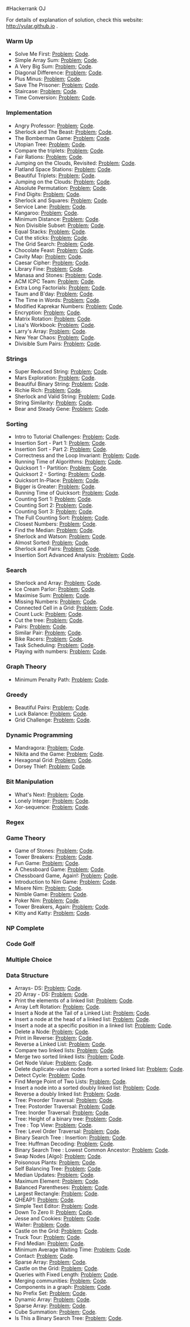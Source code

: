 #Hackerrank OJ

For details of explanation of solution, check this website: http://yular.github.io .

### Warm Up
* Solve Me First: [Problem](https://www.hackerrank.com/challenges/solve-me-first);   [Code](https://github.com/yular/CC--InterviewProblem/blob/master/Hackerrank_InterviewStreet/solve-me-first.cpp).
* Simple Array Sum: [Problem](https://www.hackerrank.com/challenges/simple-array-sum);   [Code](https://github.com/yular/CC--InterviewProblem/blob/master/Hackerrank_InterviewStreet/simple-array-sum.cpp).
* A Very Big Sum: [Problem](https://www.hackerrank.com/challenges/a-very-big-sum);   [Code](https://github.com/yular/CC--InterviewProblem/blob/master/Hackerrank_InterviewStreet/a-very-big-sum.cpp).
* Diagonal Difference: [Problem](https://www.hackerrank.com/challenges/diagonal-difference);   [Code](https://github.com/yular/CC--InterviewProblem/blob/master/Hackerrank_InterviewStreet/diagonal-difference.cpp).
* Plus Minus: [Problem](https://www.hackerrank.com/challenges/plus-minus);   [Code](https://github.com/yular/CC--InterviewProblem/blob/master/Hackerrank_InterviewStreet/plus-minus.cpp).
* Save The Prisoner: [Problem](https://www.hackerrank.com/challenges/save-the-prisoner);   [Code](https://github.com/yular/CC--InterviewProblem/blob/master/Hackerrank_InterviewStreet/save-the-prisoner.cpp).
* Staircase: [Problem](https://www.hackerrank.com/challenges/staircase);   [Code](https://github.com/yular/CC--InterviewProblem/blob/master/Hackerrank_InterviewStreet/staircase.cpp).
* Time Conversion: [Problem](https://www.hackerrank.com/challenges/time-conversion);   [Code](https://github.com/yular/CC--InterviewProblem/blob/master/Hackerrank_InterviewStreet/time-conversion.cpp).

### Implementation
* Angry Professor: [Problem](https://www.hackerrank.com/challenges/angry-professor);   [Code](https://github.com/yular/CC--InterviewProblem/blob/master/Hackerrank_InterviewStreet/angry-professor.cpp).
* Sherlock and The Beast: [Problem](https://www.hackerrank.com/challenges/sherlock-and-the-beast);   [Code](https://github.com/yular/CC--InterviewProblem/blob/master/Hackerrank_InterviewStreet/sherlock-and-the-beast.cpp).
* The Bomberman Game: [Problem](https://www.hackerrank.com/challenges/bomber-man);   [Code](https://github.com/yular/CC--InterviewProblem/blob/master/Hackerrank_InterviewStreet/bomber-man.cpp).
* Utopian Tree: [Problem](https://www.hackerrank.com/challenges/utopian-tree);   [Code](https://github.com/yular/CC--InterviewProblem/blob/master/Hackerrank_InterviewStreet/utopian-tree.cpp).
* Compare the triplets: [Problem](https://www.hackerrank.com/challenges/compare-the-triplets);    [Code](https://github.com/yular/CC--InterviewProblem/blob/master/Hackerrank_InterviewStreet/compare-the-triplets.cpp).
* Fair Rations: [Problem](https://www.hackerrank.com/challenges/fair-rations);    [Code](https://github.com/yular/CC--InterviewProblem/blob/master/Hackerrank_InterviewStreet/fair-rations.cpp).
* Jumping on the Clouds, Revisited: [Problem](https://www.hackerrank.com/challenges/jumping-on-the-clouds-revisited);    [Code](https://github.com/yular/CC--InterviewProblem/blob/master/Hackerrank_InterviewStreet/jumping-on-the-clouds-revisited.cpp).
* Flatland Space Stations: [Problem](https://www.hackerrank.com/challenges/flatland-space-stations);   [Code](https://github.com/yular/CC--InterviewProblem/blob/master/Hackerrank_InterviewStreet/flatland-space-stations.cpp).
* Beautiful Triplets: [Problem](https://www.hackerrank.com/challenges/beautiful-triplets);    [Code](https://github.com/yular/CC--InterviewProblem/blob/master/Hackerrank_InterviewStreet/beautiful-triplets.cpp).
* Jumping on the Clouds: [Problem](https://www.hackerrank.com/challenges/jumping-on-the-clouds);   [Code](https://github.com/yular/CC--InterviewProblem/blob/master/Hackerrank_InterviewStreet/jumping-on-the-clouds.cpp).
* Absolute Permutation: [Problem](https://www.hackerrank.com/challenges/absolute-permutation);    [Code](https://github.com/yular/CC--InterviewProblem/blob/master/Hackerrank_InterviewStreet/absolute-permutation.cpp).
* Find Digits: [Problem](https://www.hackerrank.com/challenges/find-digits);   [Code](https://github.com/yular/CC--InterviewProblem/blob/master/Hackerrank_InterviewStreet/find-digits.cpp).
* Sherlock and Squares: [Problem](https://www.hackerrank.com/challenges/sherlock-and-squares);   [Code](https://github.com/yular/CC--InterviewProblem/blob/master/Hackerrank_InterviewStreet/sherlock-and-squares.cpp).
* Service Lane: [Problem](https://www.hackerrank.com/challenges/service-lane);   [Code](https://github.com/yular/CC--InterviewProblem/blob/master/Hackerrank_InterviewStreet/service-lane.cpp).
* Kangaroo: [Problem](https://www.hackerrank.com/challenges/kangaroo);   [Code](https://github.com/yular/CC--InterviewProblem/blob/master/Hackerrank_InterviewStreet/kangaroo.cpp).
* Minimum Distance: [Problem](https://www.hackerrank.com/challenges/minimum-distances);   [Code](https://github.com/yular/CC--InterviewProblem/blob/master/Hackerrank_InterviewStreet/minimum-distances.cpp).
* Non Divisible Subset: [Problem](https://www.hackerrank.com/challenges/non-divisible-subset);   [Code](https://github.com/yular/CC--InterviewProblem/blob/master/Hackerrank_InterviewStreet/non-divisible-subset.cpp).
* Equal Stacks: [Problem](https://www.hackerrank.com/challenges/equal-stacks);   [Code](https://github.com/yular/CC--InterviewProblem/blob/master/Hackerrank_InterviewStreet/equal-stacks.cpp).
* Cut the sticks: [Problem](https://www.hackerrank.com/challenges/cut-the-sticks);    [Code](https://github.com/yular/CC--InterviewProblem/blob/master/Hackerrank_InterviewStreet/cut-the-sticks.cpp).
* The Grid Search: [Problem](https://www.hackerrank.com/challenges/the-grid-search);   [Code](https://github.com/yular/CC--InterviewProblem/blob/master/Hackerrank_InterviewStreet/the-grid-search.cpp).
* Chocolate Feast: [Problem](https://www.hackerrank.com/challenges/chocolate-feast);    [Code](https://github.com/yular/CC--InterviewProblem/blob/master/Hackerrank_InterviewStreet/chocolate-feast.cpp).
* Cavity Map: [Problem](https://www.hackerrank.com/challenges/cavity-map);   [Code](https://github.com/yular/CC--InterviewProblem/blob/master/Hackerrank_InterviewStreet/cavity-map.cpp).
* Caesar Cipher: [Problem](https://www.hackerrank.com/challenges/caesar-cipher-1);   [Code](https://github.com/yular/CC--InterviewProblem/blob/master/Hackerrank_InterviewStreet/caesar-cipher-1.cpp).
* Library Fine: [Problem](https://www.hackerrank.com/challenges/library-fine);   [Code](https://github.com/yular/CC--InterviewProblem/blob/master/Hackerrank_InterviewStreet/library-fine.cpp).
* Manasa and Stones: [Problem](https://www.hackerrank.com/challenges/manasa-and-stones);    [Code](https://github.com/yular/CC--InterviewProblem/blob/master/Hackerrank_InterviewStreet/manasa-and-stones.cpp).
* ACM ICPC Team: [Problem](https://www.hackerrank.com/challenges/acm-icpc-team);   [Code](https://github.com/yular/CC--InterviewProblem/blob/master/Hackerrank_InterviewStreet/acm-icpc-team.cpp).
* Extra Long Factorials: [Problem](https://www.hackerrank.com/challenges/extra-long-factorials);   [Code](https://github.com/yular/CC--InterviewProblem/blob/master/Hackerrank_InterviewStreet/extra-long-factorials.java).
* Taum and B'day: [Problem](https://www.hackerrank.com/challenges/taum-and-bday);   [Code](https://github.com/yular/CC--InterviewProblem/blob/master/Hackerrank_InterviewStreet/taum-and-bday.cpp).
* The Time in Words: [Problem](https://www.hackerrank.com/challenges/the-time-in-words);   [Code](https://github.com/yular/CC--InterviewProblem/blob/master/Hackerrank_InterviewStreet/the-time-in-words.cpp).
* Modified Kaprekar Numbers: [Problem](https://www.hackerrank.com/challenges/kaprekar-numbers);    [Code](https://github.com/yular/CC--InterviewProblem/blob/master/Hackerrank_InterviewStreet/kaprekar-numbers.cpp).
* Encryption: [Problem](https://www.hackerrank.com/challenges/encryption);   [Code](https://github.com/yular/CC--InterviewProblem/blob/master/Hackerrank_InterviewStreet/encryption.cpp).
* Matrix Rotation: [Problem](https://www.hackerrank.com/challenges/matrix-rotation-algo);   [Code](https://github.com/yular/CC--InterviewProblem/blob/master/Hackerrank_InterviewStreet/matrix-rotation-algo.cpp).
* Lisa's Workbook: [Problem](https://www.hackerrank.com/challenges/bear-and-workbook);   [Code](https://github.com/yular/CC--InterviewProblem/blob/master/Hackerrank_InterviewStreet/bear-and-workbook.cpp).
* Larry's Array: [Problem](https://www.hackerrank.com/challenges/larrys-array);   [Code](https://github.com/yular/CC--InterviewProblem/blob/master/Hackerrank_InterviewStreet/larrys-array.cpp).
* New Year Chaos: [Problem](https://www.hackerrank.com/challenges/new-year-chaos);   [Code](https://github.com/yular/CC--InterviewProblem/blob/master/Hackerrank_InterviewStreet/new-year-chaos.cpp).
* Divisible Sum Pairs: [Problem](https://www.hackerrank.com/challenges/divisible-sum-pairs);   [Code](https://github.com/yular/CC--InterviewProblem/blob/master/Hackerrank_InterviewStreet/divisible-sum-pairs.cpp).

### Strings
* Super Reduced String: [Problem](https://www.hackerrank.com/challenges/reduced-string);   [Code](https://github.com/yular/CC--InterviewProblem/blob/master/Hackerrank_InterviewStreet/reduced-string.cpp).
* Mars Exploration: [Problem](https://www.hackerrank.com/challenges/mars-exploration);    [Code](https://github.com/yular/CC--InterviewProblem/blob/master/Hackerrank_InterviewStreet/mars-exploration.cpp).
* Beautiful Binary String: [Problem](https://www.hackerrank.com/challenges/beautiful-binary-string);   [Code](https://github.com/yular/CC--InterviewProblem/blob/master/Hackerrank_InterviewStreet/beautiful-binary-string.cpp).
* Richie Rich: [Problem](https://www.hackerrank.com/challenges/richie-rich);    [Code](https://github.com/yular/CC--InterviewProblem/blob/master/Hackerrank_InterviewStreet/richie-rich.cpp).
* Sherlock and Valid String: [Problem](https://www.hackerrank.com/challenges/sherlock-and-valid-string);   [Code](https://github.com/yular/CC--InterviewProblem/blob/master/Hackerrank_InterviewStreet/sherlock-and-valid-string.cpp).
* String Similarity: [Problem](https://www.hackerrank.com/challenges/string-similarity);   [Code](https://github.com/yular/CC--InterviewProblem/blob/master/Hackerrank_InterviewStreet/string-similarity.cpp).
* Bear and Steady Gene: [Problem](https://www.hackerrank.com/challenges/bear-and-steady-gene);   [Code](https://github.com/yular/CC--InterviewProblem/blob/master/Hackerrank_InterviewStreet/bear-and-steady-gene.cpp).

### Sorting
* Intro to Tutorial Challenges: [Problem](https://www.hackerrank.com/challenges/tutorial-intro);   [Code](https://github.com/yular/CC--InterviewProblem/blob/master/Hackerrank_InterviewStreet/tutorial-intro.cpp).
* Insertion Sort - Part 1: [Problem](https://www.hackerrank.com/challenges/insertionsort1);   [Code](https://github.com/yular/CC--InterviewProblem/blob/master/Hackerrank_InterviewStreet/insertionsort1.cpp).
* Insertion Sort - Part 2: [Problem](https://www.hackerrank.com/challenges/insertionsort2);   [Code](https://github.com/yular/CC--InterviewProblem/blob/master/Hackerrank_InterviewStreet/insertionsort2.cpp).
* Correctness and the Loop Invariant: [Problem](https://www.hackerrank.com/challenges/correctness-invariant);   [Code](https://github.com/yular/CC--InterviewProblem/blob/master/Hackerrank_InterviewStreet/correctness-invariant.cpp).
* Running Time of Algorithms: [Problem](https://www.hackerrank.com/challenges/runningtime);    [Code](https://github.com/yular/CC--InterviewProblem/blob/master/Hackerrank_InterviewStreet/runningtime.cpp).
* Quicksort 1 - Partition: [Problem](https://www.hackerrank.com/challenges/quicksort1);    [Code](https://github.com/yular/CC--InterviewProblem/blob/master/Hackerrank_InterviewStreet/quicksort1.cpp).
* Quicksort 2 - Sorting: [Problem](https://www.hackerrank.com/challenges/quicksort2);   [Code](https://github.com/yular/CC--InterviewProblem/blob/master/Hackerrank_InterviewStreet/quicksort2.cpp).
* Quicksort In-Place: [Problem](https://www.hackerrank.com/challenges/quicksort3);   [Code](https://github.com/yular/CC--InterviewProblem/blob/master/Hackerrank_InterviewStreet/quicksort3.cpp).
* Bigger is Greater: [Problem](https://www.hackerrank.com/challenges/bigger-is-greater);   [Code](https://github.com/yular/CC--InterviewProblem/blob/master/Hackerrank_InterviewStreet/bigger-is-greater.cpp).
* Running Time of Quicksort: [Problem](https://www.hackerrank.com/challenges/quicksort4);   [Code](https://github.com/yular/CC--InterviewProblem/blob/master/Hackerrank_InterviewStreet/quicksort4.cpp).
* Counting Sort 1: [Problem](https://www.hackerrank.com/challenges/countingsort1);   [Code](https://github.com/yular/CC--InterviewProblem/blob/master/Hackerrank_InterviewStreet/countingsort1.cpp).
* Counting Sort 2: [Problem](https://www.hackerrank.com/challenges/countingsort2);   [Code](https://github.com/yular/CC--InterviewProblem/blob/master/Hackerrank_InterviewStreet/countingsort2.cpp).
* Counting Sort 3: [Problem](https://www.hackerrank.com/challenges/countingsort3);   [Code](https://github.com/yular/CC--InterviewProblem/blob/master/Hackerrank_InterviewStreet/countingsort3.cpp).
* The Full Counting Sort: [Problem](https://www.hackerrank.com/challenges/countingsort4);   [Code](https://github.com/yular/CC--InterviewProblem/blob/master/Hackerrank_InterviewStreet/countingsort4.cpp).
* Closest Numbers: [Problem](https://www.hackerrank.com/challenges/closest-numbers);   [Code](https://github.com/yular/CC--InterviewProblem/blob/master/Hackerrank_InterviewStreet/closest-numbers.cpp).
* Find the Median: [Problem](https://www.hackerrank.com/challenges/find-median);   [Code](https://github.com/yular/CC--InterviewProblem/blob/master/Hackerrank_InterviewStreet/find-median.cpp).
* Sherlock and Watson: [Problem](https://www.hackerrank.com/challenges/sherlock-and-watson);   [Code](https://github.com/yular/CC--InterviewProblem/blob/master/Hackerrank_InterviewStreet/sherlock-and-watson.cpp).
* Almost Sorted: [Problem](https://www.hackerrank.com/challenges/almost-sorted);   [Code](https://github.com/yular/CC--InterviewProblem/blob/master/Hackerrank_InterviewStreet/almost-sorted.cpp).
* Sherlock and Pairs: [Problem](https://www.hackerrank.com/challenges/sherlock-and-pairs);   [Code](https://github.com/yular/CC--InterviewProblem/blob/master/Hackerrank_InterviewStreet/sherlock-and-pairs.cpp).
* Insertion Sort Advanced Analysis: [Problem](https://www.hackerrank.com/challenges/insertion-sort);   [Code](https://github.com/yular/CC--InterviewProblem/blob/master/Hackerrank_InterviewStreet/insertion-sort.cpp).

### Search
* Sherlock and Array: [Problem](https://www.hackerrank.com/challenges/sherlock-and-array);    [Code](https://github.com/yular/CC--InterviewProblem/blob/master/Hackerrank_InterviewStreet/sherlock-and-array.cpp).
* Ice Cream Parlor: [Problem](https://www.hackerrank.com/challenges/icecream-parlor);   [Code](https://github.com/yular/CC--InterviewProblem/blob/master/Hackerrank_InterviewStreet/icecream-parlor.cpp).
* Maximise Sum: [Problem](https://www.hackerrank.com/challenges/maximise-sum);   [Code](https://github.com/yular/CC--InterviewProblem/blob/master/Hackerrank_InterviewStreet/maximise-sum.cpp).
* Missing Numbers: [Problem](https://www.hackerrank.com/challenges/missing-numbers);   [Code](https://github.com/yular/CC--InterviewProblem/blob/master/Hackerrank_InterviewStreet/missing-numbers.cpp).
* Connected Cell in a Grid: [Problem](https://www.hackerrank.com/challenges/connected-cell-in-a-grid);   [Code](https://github.com/yular/CC--InterviewProblem/blob/master/Hackerrank_InterviewStreet/connected-cell-in-a-grid.cpp).
* Count Luck: [Problem](https://www.hackerrank.com/challenges/count-luck);   [Code](https://github.com/yular/CC--InterviewProblem/blob/master/Hackerrank_InterviewStreet/count-luck.cpp).
* Cut the tree: [Problem](https://www.hackerrank.com/challenges/cut-the-tree);   [Code](https://github.com/yular/CC--InterviewProblem/blob/master/Hackerrank_InterviewStreet/cut-the-tree.cpp).
* Pairs: [Problem](https://www.hackerrank.com/challenges/pairs);   [Code](https://github.com/yular/CC--InterviewProblem/blob/master/Hackerrank_InterviewStreet/pairs.cpp).
* Similar Pair: [Problem](https://www.hackerrank.com/challenges/similarpair);   [Code](https://github.com/yular/CC--InterviewProblem/blob/master/Hackerrank_InterviewStreet/similarpair.cpp).
* Bike Racers: [Problem](https://www.hackerrank.com/challenges/bike-racers);   [Code](https://github.com/yular/CC--InterviewProblem/blob/master/Hackerrank_InterviewStreet/bike-racers.cpp).
* Task Scheduling: [Problem](https://www.hackerrank.com/challenges/task-scheduling);   [Code](https://github.com/yular/CC--InterviewProblem/blob/master/Hackerrank_InterviewStreet/task-scheduling.cpp).
* Playing with numbers: [Problem](https://www.hackerrank.com/challenges/playing-with-numbers);   [Code](https://github.com/yular/CC--InterviewProblem/blob/master/Hackerrank_InterviewStreet/playing_with_number.cpp).

### Graph Theory
* Minimum Penalty Path: [Problem](https://www.hackerrank.com/challenges/beautiful-path);   [Code](https://github.com/yular/CC--InterviewProblem/blob/master/Hackerrank_InterviewStreet/beautiful-path.cpp).

### Greedy
* Beautiful Pairs: [Problem](https://www.hackerrank.com/challenges/beautiful-pairs);   [Code](https://github.com/yular/CC--InterviewProblem/blob/master/Hackerrank_InterviewStreet/beautiful-pairs.cpp).
* Luck Balance: [Problem](https://www.hackerrank.com/challenges/luck-balance);    [Code](https://github.com/yular/CC--InterviewProblem/blob/master/Hackerrank_InterviewStreet/luck-balance.cpp).
* Grid Challenge: [Problem](https://www.hackerrank.com/challenges/grid-challenge);   [Code](https://github.com/yular/CC--InterviewProblem/blob/master/Hackerrank_InterviewStreet/grid-challenge.cpp).

### Dynamic Programming
* Mandragora: [Problem](https://www.hackerrank.com/challenges/mandragora);   [Code](https://github.com/yular/CC--InterviewProblem/blob/master/Hackerrank_InterviewStreet/mandragora.cpp).
* Nikita and the Game: [Problem](https://www.hackerrank.com/challenges/array-splitting);   [Code](https://github.com/yular/CC--InterviewProblem/blob/master/Hackerrank_InterviewStreet/array-splitting.cpp).
* Hexagonal Grid: [Problem](https://www.hackerrank.com/challenges/hexagonal-grid);   [Code](https://github.com/yular/CC--InterviewProblem/blob/master/Hackerrank_InterviewStreet/hexagonal-grid.cpp).
* Dorsey Thief: [Problem](https://www.hackerrank.com/challenges/dorsey-thief);   [Code](https://github.com/yular/CC--InterviewProblem/blob/master/Hackerrank_InterviewStreet/dorsey-thief.cpp).

### Bit Manipulation
* What's Next: [Problem](https://www.hackerrank.com/challenges/whats-next);   [Code](https://github.com/yular/CC--InterviewProblem/blob/master/Hackerrank_InterviewStreet/whats-next.cpp).
* Lonely Integer: [Problem](https://www.hackerrank.com/challenges/lonely-integer);   [Code](https://github.com/yular/CC--InterviewProblem/blob/master/Hackerrank_InterviewStreet/lonely-integer.cpp).
* Xor-sequence: [Problem](https://www.hackerrank.com/challenges/xor-se);    [Code](https://github.com/yular/CC--InterviewProblem/blob/master/Hackerrank_InterviewStreet/xor-se.cpp).

### Regex

### Game Theory
* Game of Stones: [Problem](https://www.hackerrank.com/challenges/game-of-stones-1);   [Code](https://github.com/yular/CC--InterviewProblem/blob/master/Hackerrank_InterviewStreet/game-of-stones-1.cpp).
* Tower Breakers: [Problem](https://www.hackerrank.com/challenges/tower-breakers-1);   [Code](https://github.com/yular/CC--InterviewProblem/blob/master/Hackerrank_InterviewStreet/tower-breakers-1.cpp).
* Fun Game: [Problem](https://www.hackerrank.com/challenges/fun-game-1);   [Code](https://github.com/yular/CC--InterviewProblem/blob/master/Hackerrank_InterviewStreet/fun-game-1.cpp).
* A Chessboard Game: [Problem](https://www.hackerrank.com/challenges/a-chessboard-game-1);   [Code](https://github.com/yular/CC--InterviewProblem/blob/master/Hackerrank_InterviewStreet/a-chessboard-game-1.cpp).
* Chessboard Game, Again!: [Problem](https://www.hackerrank.com/challenges/chessboard-game-again-1);   [Code](https://github.com/yular/CC--InterviewProblem/blob/master/Hackerrank_InterviewStreet/chessboard-game-again-1.cpp).
* Introduction to Nim Game: [Problem](https://www.hackerrank.com/challenges/nim-game-1);   [Code](https://github.com/yular/CC--InterviewProblem/blob/master/Hackerrank_InterviewStreet/nim-game-1.cpp).
* Misere Nim: [Problem](https://www.hackerrank.com/challenges/misere-nim-1);   [Code](https://github.com/yular/CC--InterviewProblem/blob/master/Hackerrank_InterviewStreet/misere-nim-1.cpp).
* Nimble Game: [Problem](https://www.hackerrank.com/challenges/nimble-game-1);   [Code](https://github.com/yular/CC--InterviewProblem/blob/master/Hackerrank_InterviewStreet/nimble-game-1.cpp).
* Poker Nim: [Problem](https://www.hackerrank.com/challenges/poker-nim-1);   [Code](https://github.com/yular/CC--InterviewProblem/blob/master/Hackerrank_InterviewStreet/poker-nim-1.cpp).
* Tower Breakers, Again: [Problem](https://www.hackerrank.com/challenges/tower-breakers-again-1);    [Code](https://github.com/yular/CC--InterviewProblem/blob/master/Hackerrank_InterviewStreet/tower-breakers-again-1.cpp).
* Kitty and Katty: [Problem](https://www.hackerrank.com/challenges/kitty-and-katty);   [Code](https://github.com/yular/CC--InterviewProblem/blob/master/Hackerrank_InterviewStreet/kitty-and-katty.cpp).

### NP Complete

### Code Golf

### Multiple Choice


### Data Structure
* Arrays- DS: [Problem](https://www.hackerrank.com/challenges/arrays-dsdfdf);  [Code](https://github.com/yular/CC--InterviewProblem/blob/master/Hackerrank_InterviewStreet/arrays_ds.cpp).
* 2D Array - DS: [Problem](https://www.hackerrank.com/challenges/2d-array);  [Code](https://github.com/yular/CC--InterviewProblem/blob/master/Hackerrank_InterviewStreet/2d-array.cpp).
* Print the elements of a linked list: [Problem](https://www.hackerrank.com/challenges/print-the-elements-of-a-linked-list);  [Code](https://github.com/yular/CC--InterviewProblem/blob/master/Hackerrank_InterviewStreet/print-the-elements-of-a-linked-list.cpp).
* Array Left Rotation: [Problem](https://www.hackerrank.com/challenges/array-rotation-2);   [Code](https://github.com/yular/CC--InterviewProblem/blob/master/Hackerrank_InterviewStreet/array-rotation-2.cpp).
* Insert a Node at the Tail of a Linked List: [Problem](https://www.hackerrank.com/challenges/insert-a-node-at-the-tail-of-a-linked-list);    [Code](https://github.com/yular/CC--InterviewProblem/blob/master/Hackerrank_InterviewStreet/insert-a-node-at-the-tail-of-a-linked-list.cpp).
* Insert a node at the head of a linked list: [Problem](https://www.hackerrank.com/challenges/insert-a-node-at-the-head-of-a-linked-list);    [Code](https://github.com/yular/CC--InterviewProblem/blob/master/Hackerrank_InterviewStreet/insert-a-node-at-the-head-of-a-linked-list.cpp).
* Insert a node at a specific position in a linked list: [Problem](https://www.hackerrank.com/challenges/insert-a-node-at-a-specific-position-in-a-linked-list);    [Code](https://github.com/yular/CC--InterviewProblem/blob/master/Hackerrank_InterviewStreet/insert-a-node-at-a-specific-position-in-a-linked-list.cpp).
* Delete a Node: [Problem](https://www.hackerrank.com/challenges/delete-a-node-from-a-linked-list);    [Code](https://github.com/yular/CC--InterviewProblem/blob/master/Hackerrank_InterviewStreet/delete-a-node-from-a-linked-list.cpp).
* Print in Reverse: [Problem](https://www.hackerrank.com/challenges/print-the-elements-of-a-linked-list-in-reverse);   [Code](https://github.com/yular/CC--InterviewProblem/blob/master/Hackerrank_InterviewStreet/print-the-elements-of-a-linked-list-in-reverse.cpp).
* Reverse a Linked List: [Problem](https://www.hackerrank.com/challenges/reverse-a-linked-list);   [Code](https://github.com/yular/CC--InterviewProblem/blob/master/Hackerrank_InterviewStreet/reverse-a-linked-list.cpp).
* Compare two linked lists: [Problem](https://www.hackerrank.com/challenges/compare-two-linked-lists);   [Code](https://github.com/yular/CC--InterviewProblem/blob/master/Hackerrank_InterviewStreet/compare-two-linked-lists.cpp).
* Merge two sorted linked lists: [Problem](https://www.hackerrank.com/challenges/merge-two-sorted-linked-lists);   [Code](https://github.com/yular/CC--InterviewProblem/blob/master/Hackerrank_InterviewStreet/merge-two-sorted-linked-lists.cpp).
* Get Node Value: [Problem](https://www.hackerrank.com/challenges/get-the-value-of-the-node-at-a-specific-position-from-the-tail);    [Code](https://github.com/yular/CC--InterviewProblem/blob/master/Hackerrank_InterviewStreet/get-the-value-of-the-node-at-a-specific-position-from-the-tail.cpp).
* Delete duplicate-value nodes from a sorted linked list: [Problem](https://www.hackerrank.com/challenges/delete-duplicate-value-nodes-from-a-sorted-linked-list);   [Code](https://github.com/yular/CC--InterviewProblem/blob/master/Hackerrank_InterviewStreet/delete-duplicate-value-nodes-from-a-sorted-linked-list.cpp).
* Detect Cycle: [Problem](https://www.hackerrank.com/challenges/detect-whether-a-linked-list-contains-a-cycle);   [Code](https://github.com/yular/CC--InterviewProblem/blob/master/Hackerrank_InterviewStreet/detect-whether-a-linked-list-contains-a-cycle.cpp).
* Find Merge Point of Two Lists: [Problem](https://www.hackerrank.com/challenges/find-the-merge-point-of-two-joined-linked-lists);   [Code](https://github.com/yular/CC--InterviewProblem/blob/master/Hackerrank_InterviewStreet/find-the-merge-point-of-two-joined-linked-lists.cpp).
* Insert a node into a sorted doubly linked list: [Problem](https://www.hackerrank.com/challenges/insert-a-node-into-a-sorted-doubly-linked-list);   [Code](https://github.com/yular/CC--InterviewProblem/blob/master/Hackerrank_InterviewStreet/insert-a-node-into-a-sorted-doubly-linked-list.cpp).
* Reverse a doubly linked list: [Problem](https://www.hackerrank.com/challenges/reverse-a-doubly-linked-list);   [Code](https://github.com/yular/CC--InterviewProblem/blob/master/Hackerrank_InterviewStreet/reverse-a-doubly-linked-list.cpp).
* Tree: Preorder Traversal: [Problem](https://www.hackerrank.com/challenges/tree-preorder-traversal);   [Code](https://github.com/yular/CC--InterviewProblem/blob/master/Hackerrank_InterviewStreet/tree-preorder-traversal.cpp).
* Tree: Postorder Traversal: [Problem](https://www.hackerrank.com/challenges/tree-postorder-traversal);   [Code](https://github.com/yular/CC--InterviewProblem/blob/master/Hackerrank_InterviewStreet/tree-postorder-traversal.cpp).
* Tree: Inorder Traversal: [Problem](https://www.hackerrank.com/challenges/tree-inorder-traversal);   [Code](https://github.com/yular/CC--InterviewProblem/blob/master/Hackerrank_InterviewStreet/tree-inorder-traversal.cpp).
* Tree: Height of a binary tree: [Problem](https://www.hackerrank.com/challenges/tree-height-of-a-binary-tree);   [Code](https://github.com/yular/CC--InterviewProblem/blob/master/Hackerrank_InterviewStreet/tree-height-of-a-binary-tree.cpp).
* Tree : Top View: [Problem](https://www.hackerrank.com/challenges/tree-top-view);   [Code](https://github.com/yular/CC--InterviewProblem/blob/master/Hackerrank_InterviewStreet/tree-top-view.cpp).
* Tree: Level Order Traversal: [Problem](https://www.hackerrank.com/challenges/tree-level-order-traversal);   [Code](https://github.com/yular/CC--InterviewProblem/blob/master/Hackerrank_InterviewStreet/tree-level-order-traversal.cpp).
* Binary Search Tree : Insertion: [Problem](https://www.hackerrank.com/challenges/binary-search-tree-insertion);   [Code](https://github.com/yular/CC--InterviewProblem/blob/master/Hackerrank_InterviewStreet/binary-search-tree-insertion.cpp).
* Tree: Huffman Decoding: [Problem](https://www.hackerrank.com/challenges/tree-huffman-decoding);   [Code](https://github.com/yular/CC--InterviewProblem/blob/master/Hackerrank_InterviewStreet/tree-huffman-decoding.cpp).
* Binary Search Tree : Lowest Common Ancestor: [Problem](https://www.hackerrank.com/challenges/binary-search-tree-lowest-common-ancestor);   [Code](https://github.com/yular/CC--InterviewProblem/blob/master/Hackerrank_InterviewStreet/binary-search-tree-lowest-common-ancestor.cpp).
* Swap Nodes [Algo]: [Problem](https://www.hackerrank.com/challenges/swap-nodes-algo);   [Code](https://github.com/yular/CC--InterviewProblem/blob/master/Hackerrank_InterviewStreet/swap-nodes-algo.cpp).
* Poisonous Plants: [Problem](https://www.hackerrank.com/challenges/poisonous-plants);    [Code](https://github.com/yular/CC--InterviewProblem/blob/master/Hackerrank_InterviewStreet/poisonous-plants.cpp).
* Self Balancing Tree: [Problem](https://www.hackerrank.com/challenges/self-balancing-tree);    [Code](https://github.com/yular/CC--InterviewProblem/blob/master/Hackerrank_InterviewStreet/self-balancing-tree.cpp).
* Median Updates: [Problem](https://www.hackerrank.com/challenges/median);   [Code](https://github.com/yular/CC--InterviewProblem/blob/master/Hackerrank_InterviewStreet/median.cpp).
* Maximum Element: [Problem](https://www.hackerrank.com/challenges/maximum-element);   [Code](https://github.com/yular/CC--InterviewProblem/blob/master/Hackerrank_InterviewStreet/maximum-element.cpp).
* Balanced Parentheses: [Problem](https://www.hackerrank.com/challenges/balanced-parentheses);   [Code](https://github.com/yular/CC--InterviewProblem/blob/master/Hackerrank_InterviewStreet/balanced-parentheses.cpp).
* Largest Rectangle: [Problem](https://www.hackerrank.com/challenges/largest-rectangle);   [Code](https://github.com/yular/CC--InterviewProblem/blob/master/Hackerrank_InterviewStreet/largest-rectangle.cpp).
* QHEAP1: [Problem](https://www.hackerrank.com/challenges/qheap1);    [Code](https://github.com/yular/CC--InterviewProblem/blob/master/Hackerrank_InterviewStreet/qheap1.cpp).
* Simple Text Editor: [Problem](https://www.hackerrank.com/challenges/simple-text-editor);    [Code](https://github.com/yular/CC--InterviewProblem/blob/master/Hackerrank_InterviewStreet/simple-text-editor.cpp).
* Down To Zero II: [Problem](https://www.hackerrank.com/challenges/down-to-zero-ii);   [Code](https://github.com/yular/CC--InterviewProblem/blob/master/Hackerrank_InterviewStreet/down-to-zero-ii.cpp).
* Jesse and Cookies: [Problem](https://www.hackerrank.com/challenges/jesse-and-cookies);   [Code](https://github.com/yular/CC--InterviewProblem/blob/master/Hackerrank_InterviewStreet/jesse-and-cookies.cpp).
* Waiter: [Problem](https://www.hackerrank.com/challenges/waiter);   [Code](https://github.com/yular/CC--InterviewProblem/blob/master/Hackerrank_InterviewStreet/waiter.cpp).
* Castle on the Grid: [Problem](https://www.hackerrank.com/challenges/castle-on-the-grid);    [Code](https://github.com/yular/CC--InterviewProblem/blob/master/castle-on-the-grid.cpp).
* Truck Tour: [Problem](https://www.hackerrank.com/challenges/truck-tour);   [Code](https://github.com/yular/CC--InterviewProblem/blob/master/truck-tour.cpp).
* Find Median: [Problem](https://www.hackerrank.com/challenges/find-median-1);    [Code](https://github.com/yular/CC--InterviewProblem/blob/master/find-median-1.cpp).
* Minimum Average Waiting Time: [Problem](https://www.hackerrank.com/challenges/minimum-average-waiting-time);   [Code](https://github.com/yular/CC--InterviewProblem/blob/master/minimum-average-waiting-time.cpp).
* Contact: [Problem](https://www.hackerrank.com/challenges/contacts);    [Code](https://github.com/yular/CC--InterviewProblem/blob/master/Hackerrank_InterviewStreet/contacts.cpp).
* Sparse Array: [Problem](https://www.hackerrank.com/challenges/sparse-arrays);   [Code](https://github.com/yular/CC--InterviewProblem/blob/master/Hackerrank_InterviewStreet/sparse-arrays.cpp).
* Castle on the Grid: [Problem](https://www.hackerrank.com/challenges/castle-on-the-grid);    [Code](https://github.com/yular/CC--InterviewProblem/blob/master/Hackerrank_InterviewStreet/castle-on-the-grid.cpp).
* Queries with Fixed Length: [Problem](https://www.hackerrank.com/challenges/queries-with-fixed-length);   [Code](https://github.com/yular/CC--InterviewProblem/blob/master/Hackerrank_InterviewStreet/queries-with-fixed-length.cpp).
* Merging communities: [Problem](https://www.hackerrank.com/challenges/merging-communities);   [Code](https://github.com/yular/CC--InterviewProblem/blob/master/Hackerrank_InterviewStreet/merging-communities.cpp).
* Components in a graph: [Problem](https://www.hackerrank.com/challenges/components-in-graph);   [Code](https://github.com/yular/CC--InterviewProblem/blob/master/Hackerrank_InterviewStreet/components-in-graph.cpp).
* No Prefix Set: [Problem](https://www.hackerrank.com/challenges/no-prefix-set);   [Code](https://github.com/yular/CC--InterviewProblem/blob/master/Hackerrank_InterviewStreet/no-prefix-set.cpp).
* Dynamic Array: [Problem](https://www.hackerrank.com/challenges/dynamic-array);   [Code](https://github.com/yular/CC--InterviewProblem/blob/master/Hackerrank_InterviewStreet/dynamic-array.cpp).
* Sparse Array: [Problem](https://www.hackerrank.com/challenges/sparse-arrays);   [Code](https://github.com/yular/CC--InterviewProblem/blob/master/Hackerrank_InterviewStreet/sparse-arrays.cpp).
* Cube Summation: [Problem](https://www.hackerrank.com/challenges/cube-summation);   [Code](https://github.com/yular/CC--InterviewProblem/blob/master/Hackerrank_InterviewStreet/cube-summation.cpp).
* Is This a Binary Search Tree: [Problem](https://www.hackerrank.com/challenges/is-binary-search-tree);   [Code](https://github.com/yular/CC--InterviewProblem/blob/master/Hackerrank_InterviewStreet/is-binary-search-tree.cpp).
